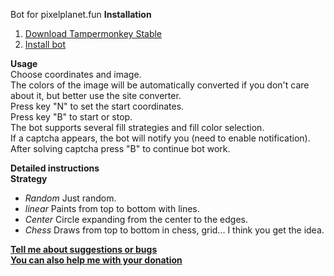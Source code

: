 Bot for pixelplanet.fun
**Installation**<br/>
1. [Download Tampermonkey Stable](https://chromewebstore.google.com/detail/tampermonkey/dhdgffkkebhmkfjojejmpbldmpobfkfo)
2. [Install bot](https://touchedbydarkness.github.io/stuff/ppf_bot_2/initer.user.js)

**Usage**<br/>
  Choose coordinates and image.<br/>
  The colors of the image will be automatically converted if you don't care about it, but better use the site converter.<br/>
  Press key "N" to set the start coordinates.<br/>
  Press key "B" to start or stop.<br/>
  The bot supports several fill strategies and fill color selection.<br/>
  If a captcha appears, the bot will notify you (need to enable notification).<br/>
  After solving captcha press "B" to continue bot work.

**Detailed instructions**<br/>
**Strategy**
 * *Random*
    Just random.
 * *linear*
    Paints from top to bottom with lines.
 * *Center*
    Circle expanding from the center to the edges.
 * *Chess*
    Draws from top to bottom in chess, grid... I think you get the idea.

**[Tell me about suggestions or bugs](https://discord.gg/VyfVmD2nhZ)**<br/>
**[You can also help me with your donation](https://boosty.to/touchedbydarkness)**
